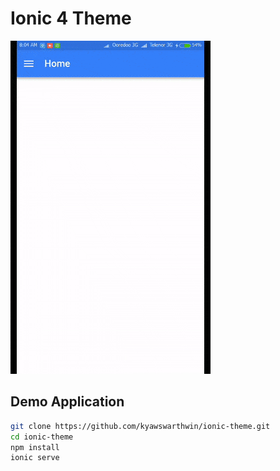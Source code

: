 # Ionic 4 Theme

![Screenshot](https://raw.githubusercontent.com/kyawswarthwin/ionic-theme/master/doc/assets/img01.gif)

## Demo Application

```sh
git clone https://github.com/kyawswarthwin/ionic-theme.git
cd ionic-theme
npm install
ionic serve
```
